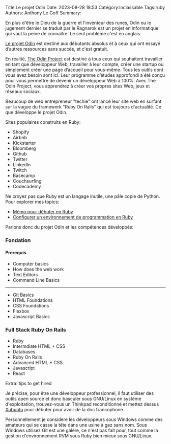 Title:Le projet Odin
Date: 2023-08-28 18:53
Category:Inclassable
Tags:ruby
Authors: Anthony Le Goff
Summary:

En plus d'être le Dieu de la guerre et l'inventeur des runes, Odin ou le jugement dernier se traduit par le Ragnarok est un projet en informatique qui vaut la peine de connaître. Le seul problème c'est en anglais.

[Le projet Odin](https://www.theodinproject.com/) est destiné aux débutants absolus et à ceux qui ont essayé d’autres ressources sans succès, et c'est gratuit.

En réalité, [The Odin Project](https://www.theodinproject.com/) est destiné à tous ceux qui souhaitent travailler en tant que développeur Web, travailler à leur compte, créer une startup ou simplement créer une page d’accueil pour vous-même. Tous les outils dont vous avez besoin sont ici. Leur programme d’études approfondi a été conçu pour vous permettre de devenir un développeur Web à 100%. Avec The Odin Project, vous apprendrez à créer vos propres sites Web, jeux et réseaux sociaux.

Beaucoup de web entrepreneur "techie" ont lancé leur site web en surfant sur la vague du framework "Ruby On Rails" qui est toujours d'actualité. Ce que développe le projet Odin.

Sites populaires construits en Ruby:

* Shopify
* Airbnb
* Kickstarter
* Bloomberg
* Github
* Twitter
* LinkedIn
* Twitch
* Basecamp
* Couchsurfing
* Codecademy

Ne croyez pas que Ruby est un langage inutile, une pâle copie de Python. Pour explorer mes topics:

* [Mémo pour débuter en Ruby](https://legoffant.github.io/memo-pour-bien-debuter-en-ruby.html)
* [Configurer un environnement de programmation en Ruby](https://legoffant.github.io/configurer-un-environnement-de-programmation-en-ruby.html)

Parlons donc du projet Odin et les compétences développés:

### Fondation

#### Prerequis

* Computer basics
* How does the web work
* Text Editors
* Command Line Basics

---

* Git Basics
* HTML Foundations
* CSS Foundations
* Flexbox
* Javascript Basics

### Full Stack Ruby On Rails

* Ruby
* Intermdiate HTML + CSS
* Databases
* Ruby On Rails
* Advanced HTML + CSS
* Javascript
* React

Extra: tips to get hired


Je précise, pour être une développeur professionnel, il faut utiliser des outils open source et donc basculer sous GNU/Linux en système d'exploitation, trouvez-vous un Thinkpad reconditionné et mettez dessus [Xubuntu](https://xubuntu.org/) pour débuter pour avoir de la doc francophone.

Personnellement je considère les développeurs sous Windows comme des amateurs qui se casse la tête dans une usine à gaz sans nom. Sous Windows utilisez Git est une galère, ce n'est pas fait pour, tout comme la gestion d'environnement RVM sous Ruby bien mieux sous GNU/Linux.